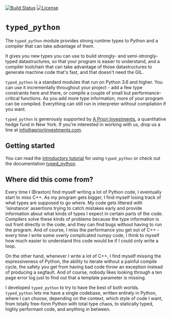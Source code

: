 [![Build Status](https://travis-ci.com/APrioriInvestments/nativepython.svg?branch=dev)](https://travis-ci.com/APrioriInvestments/typed_python.nativepython?branch=dev)
[![License](https://img.shields.io/badge/License-Apache%202.0-blue.svg)](https://opensource.org/licenses/Apache-2.0)

# `typed_python`

The `typed_python` module provides strong runtime types to Python and a compiler
that can take advantage of them.

It gives you new types you can use to build strongly- and semi-strongly-typed
datastructures, so that your program is easier to understand, and a compiler toolchain
that can take advantage of those datastructures to generate machine code that's
fast, and that doesn't need the GIL.

`typed_python` is a standard modules that run on Python 3.6 and higher. You can use it
incrementally throughout your project -  add a few type constraints here and
there, or compile a couple of small but performance-critical functions. As you
add more type information, more of your program can be compiled. Everything
can still run in interpreter without compilation if you want.

`typed_python` is generously supported by [A Priori Investments](www.aprioriinvestments.com), a quantitative
hedge fund in New York.  If you're interested in working with us, drop us a line at info@aprioriinvestments.com.

## Getting started

You can read the [introductory tutorial](docs/introduction.md) for using `typed_python` or
check out the documentation [typed_python](docs/typed_python.md).

## Where did this come from?

Every time I (Braxton) find myself writing a lot of Python code, I eventually
start to miss C++. As my program gets bigger, I find myself losing track of
what types are supposed to go where. My code gets littered with 'isinstance'
assertions trying to catch mistakes early and provide information about what
kinds of types I expect in certain parts of the code. Compilers solve these
kinds of problems because the type information is out front directly in the code,
and they can find bugs without having to run the program.  And of course, I
miss the performance you get out of C++ - every time I write some overly complicated
numpy code, I think to myself how much easier to understand this code would be
if I could only write a loop.

On the other hand, whenever I write a lot of C++, I find myself missing the
expressiveness of Python, the ability to iterate without a painful compile
cycle, the safety you get from having bad code throw an exception instead of
producing a segfault.  And of course, nobody likes looking through a ten page
error log just to find out that a template parameter is missing.

I developed `typed_python` to try to have the best of both worlds.  `typed_python`
lets me have a single codebase, written entirely in Python, where I can
choose, depending on the context, which style of code I want, from totally
free-form Python with total type chaos, to statically typed, highly performant
code, and anything in between.
